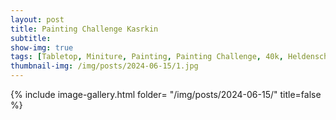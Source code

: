 ```yaml
---
layout: post
title: Painting Challenge Kasrkin
subtitle:
show-img: true
tags: [Tabletop, Miniture, Painting, Painting Challenge, 40k, Heldenschmiede]
thumbnail-img: /img/posts/2024-06-15/1.jpg
---
```


{% include image-gallery.html folder= "/img/posts/2024-06-15/" title=false %}
